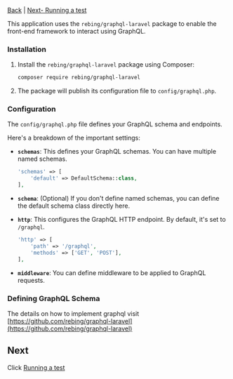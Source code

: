 [Back](/README.md) | [Next- Running a test](/readme/page-0002.md)

This application uses the `rebing/graphql-laravel` package to enable the front-end framework to interact using GraphQL.

### Installation

1. Install the `rebing/graphql-laravel` package using Composer:

   ```bash
   composer require rebing/graphql-laravel
   ```

2. The package will publish its configuration file to `config/graphql.php`.

### Configuration

The `config/graphql.php` file defines your GraphQL schema and endpoints.

Here's a breakdown of the important settings:

- **`schemas`**: This defines your GraphQL schemas. You can have multiple named schemas.

  ```php
  'schemas' => [
      'default' => DefaultSchema::class,
  ],
  ```

- **`schema`**: (Optional) If you don't define named schemas, you can define the default schema class directly here.

- **`http`**: This configures the GraphQL HTTP endpoint. By default, it's set to `/graphql`.

  ```php
  'http' => [
      'path' => '/graphql',
      'methods' => ['GET', 'POST'],
  ],
  ```

- **`middleware`**: You can define middleware to be applied to GraphQL requests.

### Defining GraphQL Schema

The details on how to implement graphql visit [https://github.com/rebing/graphql-laravel](https://github.com/rebing/graphql-laravel)

## Next

Click [Running a test](/readme/page-0002.md)